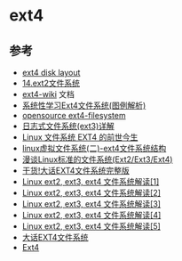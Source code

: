 
# ext4

## 参考

- [ext4 disk layout](https://ext4.wiki.kernel.org/index.php/Ext4_Disk_Layout)
- [14.ext2文件系统](https://www.bilibili.com/video/BV1V84y1A7or/)
- [ext4-wiki](https://ext4.wiki.kernel.org/index.php/Main_Page) 文档
- [系统性学习Ext4文件系统(图例解析)](https://zhuanlan.zhihu.com/p/476377123)
- [opensource ext4-filesystem](https://opensource.com/article/18/4/ext4-filesystem)
- [日志式文件系统(ext3)详解](https://www.cnblogs.com/yuanqiangfei/p/16932969.html)
- [Linux 文件系统 EXT4 的前世今生](https://www.oschina.net/translate/introduction-ext4-filesystem)
- [linux虚拟文件系统(二)-ext4文件系统结构](https://blog.csdn.net/sinat_22338935/article/details/119270371)
- [漫谈Linux标准的文件系统(Ext2/Ext3/Ext4)](https://www.cnblogs.com/justmine/p/9128730.html)
- [干货!大话EXT4文件系统完整版](https://cloud.tencent.com/developer/article/1551286)
- [Linux ext2, ext3, ext4 文件系统解读[1]](https://blog.csdn.net/qwertyupoiuytr/article/details/70305582)
- [Linux ext2, ext3, ext4 文件系统解读[2]](https://blog.csdn.net/qwertyupoiuytr/article/details/70471623)
- [Linux ext2, ext3, ext4 文件系统解读[3]](https://blog.csdn.net/qwertyupoiuytr/article/details/70554469)
- [Linux ext2, ext3, ext4 文件系统解读[4]](https://blog.csdn.net/qwertyupoiuytr/article/details/70833690)
- [Linux ext2, ext3, ext4 文件系统解读[5]](https://blog.csdn.net/qwertyupoiuytr/article/details/70880547)
- [大话EXT4文件系统](http://www.ssdfans.com/?p=8136)
- [Ext4](https://en.wikipedia.org/wiki/Ext4)